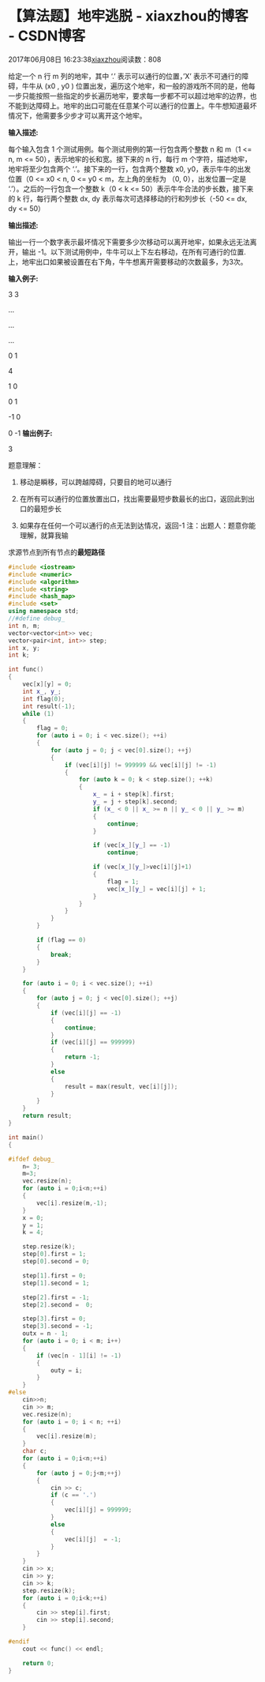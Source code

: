 # 【算法题】地牢逃脱 - xiaxzhou的博客 - CSDN博客





2017年06月08日 16:23:38[xiaxzhou](https://me.csdn.net/xiaxzhou)阅读数：808








> 
给定一个 n 行 m 列的地牢，其中 ‘.’ 表示可以通行的位置，’X’ 表示不可通行的障碍，牛牛从 (x0 , y0 ) 位置出发，遍历这个地牢，和一般的游戏所不同的是，他每一步只能按照一些指定的步长遍历地牢，要求每一步都不可以超过地牢的边界，也不能到达障碍上。地牢的出口可能在任意某个可以通行的位置上。牛牛想知道最坏情况下，他需要多少步才可以离开这个地牢。 

**输入描述:**

  每个输入包含 1 个测试用例。每个测试用例的第一行包含两个整数 n 和 m（1 <= n, m <= 50），表示地牢的长和宽。接下来的 n 行，每行 m 个字符，描述地牢，地牢将至少包含两个 ‘.’。接下来的一行，包含两个整数 x0, y0，表示牛牛的出发位置（0 <= x0 < n, 0 <= y0 < m，左上角的坐标为 （0, 0），出发位置一定是 ‘.’）。之后的一行包含一个整数 k（0 < k <= 50）表示牛牛合法的步长数，接下来的 k 行，每行两个整数 dx, dy 表示每次可选择移动的行和列步长（-50 <= dx, dy <= 50）

**输出描述:**

  输出一行一个数字表示最坏情况下需要多少次移动可以离开地牢，如果永远无法离开，输出 -1。以下测试用例中，牛牛可以上下左右移动，在所有可通行的位置.上，地牢出口如果被设置在右下角，牛牛想离开需要移动的次数最多，为3次。

**输入例子:**

  3 3 

  … 

  … 

  … 

  0 1 

  4 

  1 0 

  0 1 

  -1 0 

  0 -1
**输出例子:**

  3

题意理解： 

1. 移动是瞬移，可以跨越障碍，只要目的地可以通行 

2. 在所有可以通行的位置放置出口，找出需要最短步数最长的出口，返回此到出口的最短步长 

3. 如果存在任何一个可以通行的点无法到达情况，返回-1
注：出题人：题意你能理解，就算我输

求源节点到所有节点的**最短路径**

```cpp
#include <iostream>
#include <numeric>
#include <algorithm>
#include <string>
#include <hash_map>
#include <set>
using namespace std;
//#define debug_
int n, m;
vector<vector<int>> vec;
vector<pair<int, int>> step;
int x, y;
int k;

int func()
{
    vec[x][y] = 0;
    int x_, y_;
    int flag(0);
    int result(-1);
    while (1)
    {
        flag = 0;
        for (auto i = 0; i < vec.size(); ++i)
        {
            for (auto j = 0; j < vec[0].size(); ++j)
            {
                if (vec[i][j] != 999999 && vec[i][j] != -1)
                {
                    for (auto k = 0; k < step.size(); ++k)
                    {
                        x_ = i + step[k].first;
                        y_ = j + step[k].second;
                        if (x_ < 0 || x_ >= n || y_ < 0 || y_ >= m)
                        {
                            continue;
                        }

                        if (vec[x_][y_] == -1)
                            continue;

                        if (vec[x_][y_]>vec[i][j]+1)
                        {
                            flag = 1;
                            vec[x_][y_] = vec[i][j] + 1;
                        }
                    }
                }
            }
        }

        if (flag == 0)
        {
            break;
        }
    }

    for (auto i = 0; i < vec.size(); ++i)
    {
        for (auto j = 0; j < vec[0].size(); ++j)
        {
            if (vec[i][j] == -1)
            {
                continue;
            }
            if (vec[i][j] == 999999)
            {
                return -1;
            }
            else
            {
                result = max(result, vec[i][j]);
            }
        }
    }
    return result;
}

int main()
{

#ifdef debug_
    n= 3;
    m=3;
    vec.resize(n);
    for (auto i = 0;i<n;++i)
    {
        vec[i].resize(m,-1);
    }
    x = 0;
    y = 1;
    k = 4;

    step.resize(k);
    step[0].first = 1;
    step[0].second = 0;

    step[1].first = 0;
    step[1].second = 1;

    step[2].first = -1;
    step[2].second =  0;

    step[3].first = 0;
    step[3].second = -1;
    outx = n - 1;
    for (auto i = 0; i < m; i++)
    {
        if (vec[n - 1][i] != -1)
        {
            outy = i;
        }
    }
#else
    cin>>n;
    cin >> m;
    vec.resize(n);
    for (auto i = 0; i < n; ++i)
    {
        vec[i].resize(m);
    }
    char c;
    for (auto i = 0;i<n;++i)
    {
        for (auto j = 0;j<m;++j)
        {
            cin >> c;
            if (c == '.')
            {
                vec[i][j] = 999999;
            }
            else
            {
                vec[i][j]  = -1;
            }
        }
    }
    cin >> x;
    cin >> y;
    cin >> k;
    step.resize(k);
    for (auto i = 0;i<k;++i)
    {
        cin >> step[i].first;
        cin >> step[i].second;
    }

#endif
    cout << func() << endl;

    return 0;
}
```






